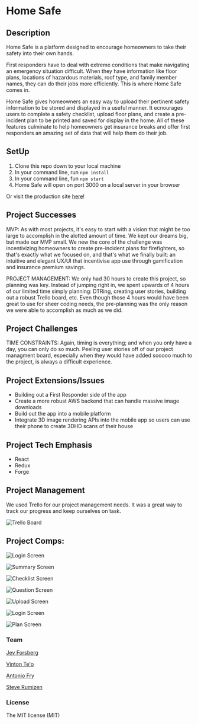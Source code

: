 # Home Safe

## Description

Home Safe is a platform designed to encourage homeowners to take their safety into their own hands.

First responders have to deal with extreme conditions that make navigating an emergency situation difficult. When they have information like floor plans, locations of hazardous materials, roof type, and family member names, they can do their jobs more efficiently. This is where Home Safe comes in.

Home Safe gives homeowners an easy way to upload their pertinent safety information to be stored and displayed in a useful manner. It ecnourages users to complete a safety checklist, upload floor plans, and create a pre-incident plan to be printed and saved for display in the home. All of these features culminate to help homeowners get insurance breaks and offer first responders an amazing set of data that will help them do their job.

## SetUp

1. Clone this repo down to your local machine
2. In your command line, run `npm install`
3. In your command line, fun `npm start`
4. Home Safe will open on port 3000 on a local server in your browser

Or visit the production site [here](https://ttp-home-safe.herokuapp.com/)!

## Project Successes

MVP: As with most projects, it's easy to start with a vision that might be too large to accomplish in the alotted amount of time. We kept our dreams big, but made our MVP small. We new the core of the challenge was incentivizing homeowners to create pre-incident plans for firefighters, so that's exactly what we focused on, and that's what we finally built: an intuitive and elegant UX/UI that incentivise app use through gamification and insurance premium savings.

PROJECT MANAGEMENT: We only had 30 hours to create this project, so planning was key. Instead of jumping right in, we spent upwards of 4 hours of our limited time simply planning: DTRing, creating user stories, building out a robust Trello board, etc. Even though those 4 hours would have been great to use for sheer coding needs, the pre-planning was the only reason we were able to accomplish as much as we did.

## Project Challenges

TIME CONSTRAINTS: Again, timing is everything; and when you only have a day, you can only do so much. Peeling user stories off of our project managment board, especially when they would have added sooooo much to the project, is always a difficult experience.

## Project Extensions/Issues

* Building out a First Responder side of the app
* Create a more robust AWS backend that can handle massive image downloads
* Build out the app into a mobile platform
* Integrate 3D image rendering APIs into the mobile app so users can use their phone to create 3DHD scans of their house

## Project Tech Emphasis

* React
* Redux
* Forge

## Project Management

We used Trello for our project management needs. It was a great way to track our progress and keep ourselves on task.

![Trello Board](./public/trelloBoard.png)

## Project Comps:

![Login Screen](./public/hs-login.png)

![Summary Screen](./public/hs-summary.png)

![Checklist Screen](./public/hs-checklist.png)

![Question Screen](./public/hs-question.png)

![Upload Screen](./public/hs-upload.png)

![Login Screen](./public/hs-login.png)

![Plan Screen](./public/hs-plan.png)

### Team

[Jev Forsberg](https://github.com/baldm0mma)

[Vinton Te'o](https://github.com/vjt960)

[Antonio Fry](https://github.com/antoniofry)

[Steve Rumizen](https://github.com/rumizen)

### License

The MIT license (MIT)
